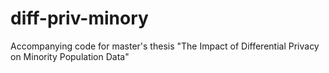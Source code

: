 # diff-priv-minory
Accompanying code for master's thesis "The Impact of Differential Privacy on Minority Population Data" 

